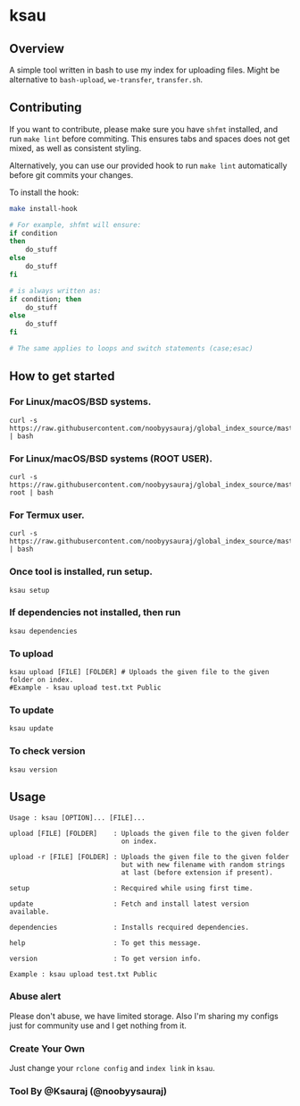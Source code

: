 ksau
======


## Overview
A simple tool written in bash to use my index for uploading files.
Might be alternative to `bash-upload`, `we-transfer`, `transfer.sh`.

## Contributing
If you want to contribute, please make sure you have `shfmt` installed, and run
`make lint` before commiting. This ensures tabs and spaces does not get mixed,
as well as consistent styling.

Alternatively, you can use our provided hook to run `make lint` automatically
before git commits your changes.

To install the hook:
```bash
make install-hook
```

```bash
# For example, shfmt will ensure:
if condition
then
    do_stuff
else
    do_stuff
fi

# is always written as:
if condition; then
    do_stuff
else
    do_stuff
fi

# The same applies to loops and switch statements (case;esac)
```

## How to get started 
### For Linux/macOS/BSD systems.
```
curl -s https://raw.githubusercontent.com/noobyysauraj/global_index_source/master/setup | bash
```
### For Linux/macOS/BSD systems (ROOT USER).
```
curl -s https://raw.githubusercontent.com/noobyysauraj/global_index_source/master/setup-root | bash
```

### For Termux user.
```
curl -s https://raw.githubusercontent.com/noobyysauraj/global_index_source/master/setup | bash
```
### Once tool is installed, run setup.
```
ksau setup
```
### If dependencies not installed, then run
```
ksau dependencies
```

### To upload
```
ksau upload [FILE] [FOLDER] # Uploads the given file to the given folder on index.
#Example - ksau upload test.txt Public
```

### To update
```
ksau update
```

### To check version
```
ksau version
```
## Usage
```
Usage : ksau [OPTION]... [FILE]...

upload [FILE] [FOLDER]    : Uploads the given file to the given folder
                            on index.

upload -r [FILE] [FOLDER] : Uploads the given file to the given folder
                            but with new filename with random strings
                            at last (before extension if present).

setup                     : Recquired while using first time.

update                    : Fetch and install latest version available.

dependencies              : Installs recquired dependencies.

help                      : To get this message.

version                   : To get version info.

Example : ksau upload test.txt Public

```

### Abuse alert
Please don't abuse, we have limited storage.
Also I'm sharing my configs just for community use and I get nothing from it.

### Create Your Own
Just change your `rclone config` and `index link` in `ksau`.

### Tool By @Ksauraj (@noobyysauraj)

